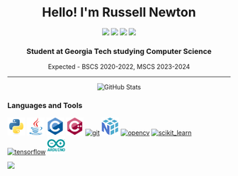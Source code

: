 <div align="center">
  <h1>Hello! I'm Russell Newton</h1>
  
  <a href="https://www.github.com/Russell-Newton" target="blank"><img src="https://img.shields.io/endpoint?url=https%3A%2F%2Fraw.githubusercontent.com%2FRussell-Newton%2FRussell-Newton%2Fmain%2Fshields%2Fgithub.json&style=for-the-badge" height="30px" /></a>
  <a href="https://russell-newton.github.io" target="blank"><img src="https://img.shields.io/endpoint?url=https%3A%2F%2Fraw.githubusercontent.com%2FRussell-Newton%2FRussell-Newton%2Fmain%2Fshields%2Fportfolio.json&style=for-the-badge" height="30px" /></a>
  <a href="https://www.linkedin.com/in/russellnewton01/" target="blank"><img src="https://img.shields.io/endpoint?url=https%3A%2F%2Fraw.githubusercontent.com%2FRussell-Newton%2FRussell-Newton%2Fmain%2Fshields%2Flinkedin.json&style=for-the-badge" height="30px" /></a>
  <a href="mailto:russell.newton01@gmail.com" target="blank"><img src="https://img.shields.io/endpoint?url=https%3A%2F%2Fraw.githubusercontent.com%2FRussell-Newton%2FRussell-Newton%2Fmain%2Fshields%2Femail.json&style=for-the-badge" height="30px" /></a>

    
   ### Student at Georgia Tech studying Computer Science<br>
  Expected   -   BSCS 2020-2022, MSCS 2023-2024

<hr></hr>

  <img src="https://github-readme-stats.vercel.app/api?username=Russell-Newton&theme=buefy&show_icons=true" alt="GitHub Stats" height="200px"/>
  
  <!-- <img src="https://github-readme-stats.vercel.app/api/top-langs/?username=Russell-Newton&layout=compact" alt="Languages Used" height="200px" /> --->
  
</div>

### Languages and Tools
<a href="https://www.python.org" target="_blank"> <img src="https://raw.githubusercontent.com/devicons/devicon/master/icons/python/python-original.svg" alt="python" width="40" height="40"/></a>
<a href="https://www.java.com" target="_blank"> <img src="https://raw.githubusercontent.com/devicons/devicon/master/icons/java/java-original.svg" alt="java" width="40" height="40"/></a>
<a href="https://www.cprogramming.com/" target="_blank"> <img src="https://raw.githubusercontent.com/devicons/devicon/master/icons/c/c-original.svg" alt="c" width="40" height="40"/></a>
<a href="https://www.w3schools.com/cpp/" target="_blank"> <img src="https://raw.githubusercontent.com/devicons/devicon/master/icons/cplusplus/cplusplus-original.svg" alt="cplusplus" width="40" height="40"/></a>
<a href="https://git-scm.com/" target="_blank"> <img src="https://www.vectorlogo.zone/logos/git-scm/git-scm-icon.svg" alt="git" width="40" height="40"/></a>
<a href="https://numpy.org" target="_blank"> <img src="https://raw.githubusercontent.com/devicons/devicon/master/icons/numpy/numpy-original.svg" alt="numpy" width="40" height="40"/></a>
<a href="https://opencv.org/" target="_blank"> <img src="https://www.vectorlogo.zone/logos/opencv/opencv-icon.svg" alt="opencv" width="40" height="40"/></a>
<a href="https://scikit-learn.org/" target="_blank"> <img src="https://upload.wikimedia.org/wikipedia/commons/0/05/Scikit_learn_logo_small.svg" alt="scikit_learn" width="40" height="40"/></a>
<a href="https://www.tensorflow.org" target="_blank"> <img src="https://www.vectorlogo.zone/logos/tensorflow/tensorflow-icon.svg" alt="tensorflow" width="40" height="40"/></a>
<a href="https://www.arduino.cc" target="_blank"> <img src="https://raw.githubusercontent.com/devicons/devicon/master/icons/arduino/arduino-original-wordmark.svg" alt="arduino" width="40" height="40"/></a>

![](https://hit.yhype.me/github/profile?user_id=18690062)

